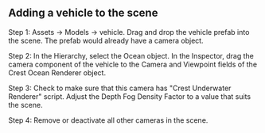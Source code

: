 ## Adding a vehicle to the scene

Step 1: Assets -> Models -> vehicle. Drag and drop the vehicle prefab into the scene. The prefab would already have a camera object.

Step 2: In the Hierarchy, select the Ocean object. In the Inspector, drag the camera component of the vehicle to the Camera and Viewpoint fields of the Crest Ocean Renderer object.

Step 3: Check to make sure that this camera has "Crest Underwater Renderer" script. Adjust the Depth Fog Density Factor to a value that suits the scene.

Step 4: Remove or deactivate all other cameras in the scene.